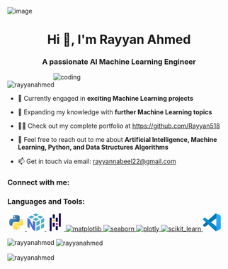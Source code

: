 ![image](https://github.com/user-attachments/assets/e0776aa6-91f9-41c3-bbf1-792b6d0250bb)


<h1 align="center">Hi 👋, I'm Rayyan Ahmed</h1>
<h3 align="center">A passionate AI Machine Learning Engineer</h3>

<img align="right" alt="coding" width="400" src="https://raw.githubusercontent.com/samarjit-sahoo/samarjit-sahoo/main/assets/coding.gif">


<p align="left"> <img src="https://komarev.com/ghpvc/?username=rayyanahmed&label=Profile%20views&color=0e75b6&style=flat" alt="rayyanahmed" /> </p>

- 🔭 Currently engaged in **exciting Machine Learning projects**

- 🌱 Expanding my knowledge with **further Machine Learning topics**

- 👨‍💻 Check out my complete portfolio at https://github.com/Rayyan518

- 💬 Feel free to reach out to me about **Artificial Intelligence, Machine Learning, Python, and Data Structures Algorithms**

- 📫 Get in touch via email: rayyannabeel22@gmail.com


<h3 align="left">Connect with me:</h3>
<p align="left">
</p>

<h3 align="left">Languages and Tools:</h3>
<p align="left">
  <a href="https://www.python.org" target="_blank" rel="noreferrer">
    <img src="https://raw.githubusercontent.com/devicons/devicon/master/icons/python/python-original.svg" alt="python" width="40" height="40"/>
  </a>
  <a href="https://numpy.org/" target="_blank" rel="noreferrer">
    <img src="https://raw.githubusercontent.com/devicons/devicon/master/icons/numpy/numpy-original.svg" alt="numpy" width="40" height="40"/>
  </a>
  <a href="https://pandas.pydata.org/" target="_blank" rel="noreferrer">
    <img src="https://raw.githubusercontent.com/devicons/devicon/2ae2a900d2f041da66e950e4d48052658d850630/icons/pandas/pandas-original.svg" alt="pandas" width="40" height="40"/>
  </a>
  <a href="https://matplotlib.org/" target="_blank" rel="noreferrer">
    <img src="https://matplotlib.org/_static/images/logo2.svg" alt="matplotlib" width="40" height="40"/>
  </a>
  <a href="https://seaborn.pydata.org/" target="_blank" rel="noreferrer">
    <img src="https://seaborn.pydata.org/_images/logo-mark-lightbg.svg" alt="seaborn" width="40" height="40"/>
  </a>
  <a href="https://plotly.com/" target="_blank" rel="noreferrer">
    <img src="https://images.plot.ly/logo/new-branding/plotly-logomark.png" alt="plotly" width="40" height="40"/>
  </a>
  <a href="https://scikit-learn.org/" target="_blank" rel="noreferrer">
    <img src="https://upload.wikimedia.org/wikipedia/commons/0/05/Scikit_learn_logo_small.svg" alt="scikit_learn" width="40" height="40"/>
  </a>
  <a href="https://code.visualstudio.com/" target="_blank" rel="noreferrer">
    <img src="https://raw.githubusercontent.com/devicons/devicon/master/icons/vscode/vscode-original.svg" alt="vscode" width="40" height="40"/>
  </a>
</p>



<p><img align="left" src="https://github-readme-stats.vercel.app/api/top-langs?username=rayyanahmed&show_icons=true&locale=en&layout=compact" alt="rayyanahmed" /></p>

<p>&nbsp;<img align="center" src="https://github-readme-stats.vercel.app/api?username=rayyanahmed&show_icons=true&locale=en" alt="rayyanahmed" /></p>

<p><img align="center" src="https://github-readme-streak-stats.herokuapp.com/?user=rayyanahmed&" alt="rayyanahmed" /></p>
